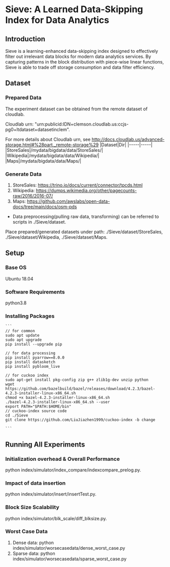 # Sieve: A Learned Data-Skipping Index for Data Analytics

## Introduction
Sieve is a learning-enhanced data-skipping index designed to effectively filter out irrelevant data blocks for modern data analytics services. By capturing patterns in the block distribution with piece-wise linear functions, Sieve is able to trade off storage consumption and data filter efficiency.




## Dataset
### Prepared Data
The experiment dataset can be obtained from the remote dataset of cloudlab.

Cloudlab urn: "urn:publicid:IDN+clemson.cloudlab.us:ccjs-pg0+ltdataset+datasetinclem".

For more details about Cloudlab urn, see http://docs.cloudlab.us/advanced-storage.html#%28part._remote-storage%29
|Dataset|Dir|
|-----|-----|
|StoreSales|/mydata/bigdata/data/StoreSales/|
|Wikipedia|/mydata/bigdata/data/Wikipedia/|
|Maps|/mydata/bigdata/data/Maps/|

### Generate Data
1. StoreSales: https://trino.io/docs/current/connector/tpcds.html
2. Wikipedia: https://dumps.wikimedia.org/other/pagecounts-raw/2016/2016-07/
3. Maps: https://github.com/awslabs/open-data-docs/tree/main/docs/osm-pds
   
- Data preprocessing(pulling raw data, transforming) can be referred to scripts in ./Sieve/dataset.

Place prepared/generated datasets under path: ./Sieve/dataset/StoreSales, ./Sieve/dataset/Wikipedia, ./Sieve/dataset/Maps.


## Setup

### Base OS
Ubuntu 18.04
### Software Requirements
python3.8
### Installing Packages
    ```
    // for common
    sudo apt update
    sudo apt upgrade
    pip install --upgrade pip

    // for data processing
    pip install pyarrow==8.0.0
    pip install datasketch
    pip install pybloom_live
    
    // for cuckoo index
    sudo apt-get install pkg-config zip g++ zlib1g-dev unzip python
    wget https://github.com/bazelbuild/bazel/releases/download/4.2.3/bazel-4.2.3-installer-linux-x86_64.sh
    chmod +x bazel-4.2.3-installer-linux-x86_64.sh
	./bazel-4.2.3-installer-linux-x86_64.sh --user
    export PATH="$PATH:$HOME/bin"
    // cuckoo-index source code
    cd ./Sieve
    git clone https://github.com/LiuJiazhen1999/cuckoo-index -b change
    
    ```
	
## Running All Experiments

### Initialization overhead & Overall Performance
python index/simulator/index_compare/indexcompare_prelog.py.


### Impact of data insertion
python index/simulator/insert/insertTest.py.

### Block Size Scalability
python index/simulator/blk_scale/diff_blksize.py.

### Worst Case Data
1. Dense data: python index/simulator/worsecasedata/dense_worst_case.py
2. Sparse data: python index/simulator/worsecasedata/sparse_worst_case.py


